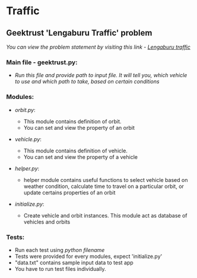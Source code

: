 # Traffic
## Geektrust 'Lengaburu Traffic' problem
*You can view the problem statement by visiting this link - [Lengaburu traffic](https://www.geektrust.in/coding-problem/backend/traffic)*

### Main file - geektrust.py:
- *Run this file and provide path to input file. It will tell you, which vehicle to use and which path to take, based on certain conditions*

### Modules:
- *orbit.py*:
  - This module contains definition of orbit.
  - You can set and view the property of an orbit

- *vehicle.py*:
  - This module contains definition of vehicle.
  - You can set and view the property of a vehicle

- *helper.py*:
  - helper module contains useful functions to select vehicle based on weather condition, calculate time to travel on a particular orbit, or update certains properties of an orbit

- *initialize.py*:
  - Create vehicle and orbit instances. This module act as database of vehicles and orbits
  
### Tests:
- Run each test using *python filename*
- Tests were provided for every modules, expect 'initialize.py'
- "data.txt" contains sample input data to test app
- You have to run test files individually.
